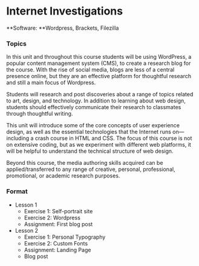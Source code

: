 # Internet Investigations

**Software: **Wordpress, Brackets, Filezilla

### Topics

In this unit and throughout this course students will be using WordPress, a popular content management system \(CMS\), to create a research blog for the course. With the rise of social media, blogs are less of a central presence online, but they are an effective platform for thoughtful research and still a main focus of Wordpress.

Students will research and post discoveries about a range of topics related to art, design, and technology. In addition to learning about web design, students should effectively communicate their research to classmates through thoughtful writing.

This unit will introduce some of the core concepts of user experience design, as well as the essential technologies that the Internet runs on—including a crash course in HTML and CSS. The focus of this course is not on extensive coding, but as we experiment with different web platforms, it will be helpful to understand the technical structure of web design.

Beyond this course, the media authoring skills acquired can be applied/transferred to any range of creative, personal, professional, promotional, or academic research purposes.

### Format

* Lesson 1
  * Exercise 1: Self-portrait site
  * Exercise 2: Wordpress
  * Assignment: First blog post
* Lesson 2
  * Exercise 1: Personal Typography
  * Exercise 2: Custom Fonts
  * Assignment: Landing Page
  * Blog post



